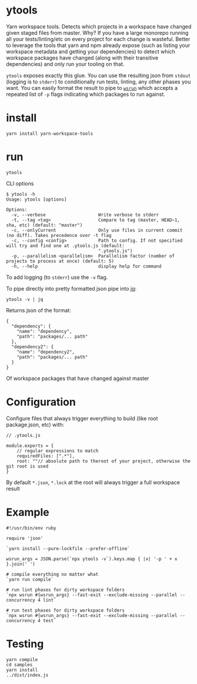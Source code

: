 # ytools

Yarn workspace tools. Detects which projects in a workspace have changed given staged files from master. Why? If you have a large monorepo running all your tests/linting/etc on every project for each change is wasteful. Better to leverage the tools that yarn and npm already expose (such as listing your workspace metadata and getting your dependencies) to detect which workspace packages have changed (along with their transitive dependencies) and only run your tooling on that.

`ytools` exposes exactly this glue. You can use the resulting json from `stdout` (logging is to `stderr`) to conditionally run tests, linting, any other phases you want. You can easily format the result to pipe to [`wsrun`](https://github.com/hfour/wsrun) which accepts a repeated list of `-p` flags indicating which packages to run against.

# install

```
yarn install yarn-workspace-tools
```

# run

```
ytools
```

CLI options
```
$ ytools -h
Usage: ytools [options]

Options:
  -v, --verbose                    Write verbose to stderr
  -t, --tag <tag>                  Compare to tag (master, HEAD~1, sha, etc) (default: "master")
  -c, --onlyCurrent                Only use files in current commit (no diff). Takes precedence over -t flag
  -c, --config <config>            Path to config. If not specified will try and find one at .ytools.js (default:
                                   ".ytools.js")
  -p, --parallelism <parallelism>  Parallelism factor (number of projects to process at once) (default: 5)
  -h, --help                       display help for command
```

To add logging (to `stderr`) use the `-v` flag.

To pipe directly into pretty formatted json pipe into [jq](https://stedolan.github.io/jq/):

```
ytools -v | jq
```

Returns json of the format:

```
{
  "dependency": {
    "name": "dependency",
    "path": "packages/... path"
  },
  "dependency2": {
    "name": "dependency2",
    "path": "packages/... path"
  }
}
```

Of workspace packages that have changed against master

# Configuration

Configure files that always trigger everything to build (like root package.json, etc) with:

```
// .ytools.js

module.exports = {
    // regular expressions to match
    requiredFiles: [".*"],
    root: ""// absolute path to theroot of your project, otherwise the git root is used
}
```

By default `*.json`, `*.lock` at the root will always trigger a full workspace result

# Example

```
#!/usr/bin/env ruby

require 'json'

`yarn install --pure-lockfile --prefer-offline`

wsrun_args = JSON.parse(`npx ytools -v`).keys.map { |x| '-p ' + x }.join(' ')

# compile everything no matter what
`yarn run compile`

# run lint phases for dirty workspace folders
`npx wsrun #{wsrun_args} --fast-exit --exclude-missing --parallel --concurrency 4 lint`

# run test phases for dirty workspace folders
`npx wsrun #{wsrun_args} --fast-exit --exclude-missing --parallel --concurrency 4 test`
```

# Testing

```
yarn compile
cd samples
yarn install
../dist/index.js
```

